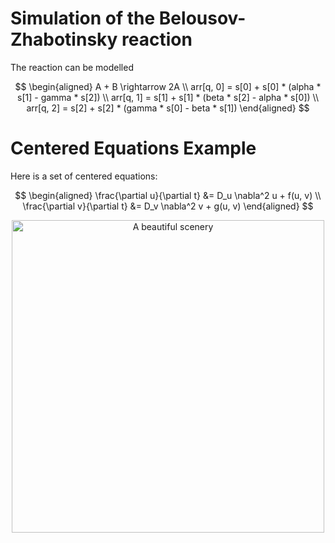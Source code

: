 # Simulation of the Belousov-Zhabotinsky reaction

The reaction can be modelled 

<div align="center">

$$
  \begin{aligned}
    A + B \rightarrow 2A \\
    arr[q, 0] = s[0] + s[0] * (alpha * s[1] - gamma * s[2]) \\
    arr[q, 1] = s[1] + s[1] * (beta * s[2] - alpha * s[0]) \\
    arr[q, 2] = s[2] + s[2] * (gamma * s[0] - beta * s[1])
  \end{aligned}
$$

</div>

# Centered Equations Example

Here is a set of centered equations:

<div align="center">

$$
\begin{aligned}
    \frac{\partial u}{\partial t} &= D_u \nabla^2 u + f(u, v) \\
    \frac{\partial v}{\partial t} &= D_v \nabla^2 v + g(u, v)
\end{aligned}
$$

</div>

<p align="center"> <img src="bz_sim.gif" alt="A beautiful scenery" width="500"/> </p>
